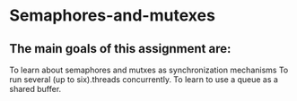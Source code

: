 # Semaphores-and-mutexes

## The main goals of this assignment are:
To learn about semaphores and mutxes as synchronization mechanisms
To run several (up to six).threads concurrently. 
To learn to use a queue as a shared buffer. 
